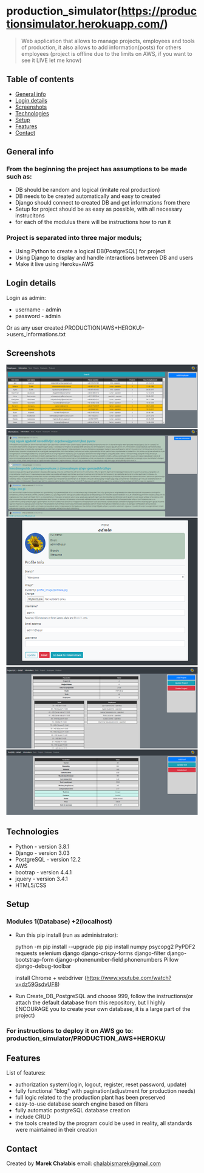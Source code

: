 # production_simulator(https://productionsimulator.herokuapp.com/)
> Web application that allows to manage projects, employees and tools of production, it also allows to add information(posts) for others employees (project is offline due to the limits on AWS, if you want to see it LIVE let me know)

## Table of contents
* [General info](#general-info)
* [Login details](#login-details)
* [Screenshots](#screenshots)
* [Technologies](#technologies)
* [Setup](#setup)
* [Features](#features)
* [Contact](#contact)

## General info
### From the beginning the project has assumptions to be made such as:
* DB should be random and logical (imitate real production)
* DB needs to be created automatically and easy to created 
* Django should connect to created DB and get informations from there
* Setup for project should be as easy as possible, with all necessary instrucitons
* for each of the modulus there will be instructions how to run it

### Project is separated into three major moduls;
* Using Python to create a logical DB(PostgreSQL) for project
* Using Django to display and handle interactions between DB and users
* Make it live using Heroku+AWS

## Login details
Login as admin:
* username - admin
* password - admin

Or as any user created:PRODUCTION(AWS+HEROKU)->users_informations.txt

## Screenshots
![Employee](./img/employee.PNG)
![Information](./img/information.PNG)
![Profile](./img/profile.PNG)
![Project](./img/project.PNG)
![Tool](./img/tool.PNG)

## Technologies
* Python - version 3.8.1
* Django - version 3.03
* PostgreSQL - version 	12.2
* AWS
* bootrap - version 4.4.1
* jquery - version 3.4.1
* HTML5/CSS

## Setup
### Modules 1(Database) +2(localhost)
* Run this pip install (run as administrator):

	python -m pip install --upgrade pip 
	pip install numpy psycopg2 PyPDF2 requests selenium django django-crispy-forms django-filter django-bootstrap-form django-phonenumber-field phonenumbers  Pillow django-debug-toolbar
	
	install Chrome + webdriver (https://www.youtube.com/watch?v=dz59GsdvUF8)
* Run Create_DB_PostgreSQL and choose 999, follow the instructions(or attach the default database from this repository, but I 
highly ENCOURAGE you to create your own database, it is a large part of the project)

### For instructions to deploy it on AWS go to: production_simulator/PRODUCTION_AWS+HEROKU/

## Features
List of features:
* authorization system(login, logout, register, reset password, update)
* fully functional "blog" with pagination(adjustment for production needs)
* full logic related to the production plant has been preserved
* easy-to-use database search engine based on filters
* fully automatic postgreSQL database creation
* include CRUD
* the tools created by the program could be used in reality, all standards were maintained in their creation

## Contact
Created by <b>Marek Chałabis</b> email: chalabismarek@gmail.com
